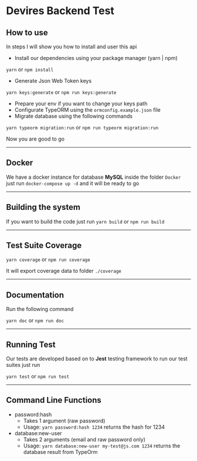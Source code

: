 # Devires Backend Test


## How to use

In steps I will show you how to install and user this api



- Install our dependencies using your package manager (yarn | npm)

```yarn``` or ```npm install```

* Generate Json Web Token keys

```yarn keys:generate``` or ```npm run keys:generate```

* Prepare your env if you want to change your keys path
* Configurate TypeORM using the ```ormconfig.example.json``` file
* Migrate database using the following commands

```yarn typeorm migration:run``` or ```npm run typeorm migration:run```

Now you are good to go

---

## Docker

We have a docker instance for database **MySQL** inside the folder `Docker` just run `docker-compose up -d` and it will be ready to go

---

##  Building the system

If you want to build the code just run ```yarn build``` or ```npm run build```

---

## Test Suite Coverage

```yarn coverage``` or ```npm run coverage```

It will export coverage data to folder ```./coverage```

---

## Documentation

Run the following command

```yarn doc``` or ```npm run doc```

---

## Running Test

Our tests are developed based on to **Jest** testing framework to run our test suites just run

```yarn test``` or ```npm run test```

---

## Command Line Functions

* password:hash
  * Takes 1 argument (raw password)
  * Usage: `yarn password:hash 1234` returns the hash for 1234
* database:new-user
  * Takes 2 arguments (email and raw password only)
  * Usage: `yarn database:new-user my-test@js.com 1234` returns the database result from TypeOrm